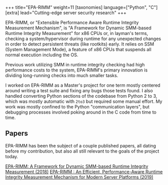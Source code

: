 +++
title="EPA-RIMM"
weight=11
[taxonomies]
language=["Python", "C"]
[extra]
lead="Cutting-edge server security research"
+++

EPA-RIMM, or "Extensible Performance Aware Runtime Integrity Measurement Mechanism",
is "A Framework for Dynamic SMM-based Runtime Integrity Measurement" for x86 CPUs or,
in layman's terms, checking a system/hypervisor during runtime for any unexpected changes
in order to detect persistent threats (like rootkits) early. It relies on SSM
(System Management Mode), a feature of x86 CPUs that suspends all normal execution
including the OS.

Previous work utilizing SMM in runtime integrity checking had high performance
costs to the system, EPA-RIMM's primary innovation is dividing long-running
checks into much smaller tasks.

I worked on EPA-RIMM as a Master's project for one term mostly centered around
writing a test suite and fixing any bugs those tests found.
I also handled converting Python sections of the codebase from Python 2 to 3,
which was mostly automatic with `2to3` but required some manual effort.
My work was mostly confined to the Python "communication layers", but debugging
processes involved poking around in the C code from time to time.

## Papers

EPA-RIMM has been the subject of a couple published papers, all dating before my
contribution, but also all still relevant to the goals of the project today.

[EPA-RIMM: A Framework for Dynamic SMM-based Runtime Integrity Measurement (2018)](https://arxiv.org/abs/1805.03755)
[EPA-RIMM : An Efficient, Performance-Aware Runtime Integrity Measurement Mechanism for Modern Server Platforms (2019)](https://ieeexplore.ieee.org/document/8809524)
